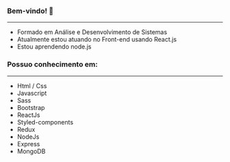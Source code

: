 ### Bem-vindo! 👋
<hr>

- Formado em Análise e Desenvolvimento de Sistemas
- Atualmente estou atuando no Front-end usando React.js
- Estou aprendendo node.js

### Possuo conhecimento em:
<hr>

- Html / Css
- Javascript
- Sass
- Bootstrap
- ReactJs
- Styled-components
- Redux
- NodeJs
- Express
- MongoDB
